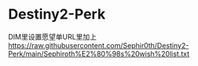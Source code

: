 # Destiny2-Perk
DIM里设置愿望单URL里加上
https://raw.githubusercontent.com/Sephir0th/Destiny2-Perk/main/Sephiroth%E2%80%98s%20wish%20list.txt
